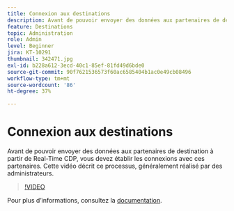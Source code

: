 ```yaml
---
title: Connexion aux destinations
description: Avant de pouvoir envoyer des données aux partenaires de destination à partir de Real-Time CDP, vous devez établir les connexions avec ces partenaires. Cette vidéo passe en revue ce pr.. (Les descriptions doivent être comprises entre 60 et 160 caractères)
feature: Destinations
topic: Administration
role: Admin
level: Beginner
jira: KT-10291
thumbnail: 342471.jpg
exl-id: b228a612-3ecd-40c1-85ef-81fd49d6bde0
source-git-commit: 90f7621536573f60ac6585404b1ac0e49cb08496
workflow-type: tm+mt
source-wordcount: '86'
ht-degree: 37%

---
```


# Connexion aux destinations

Avant de pouvoir envoyer des données aux partenaires de destination à partir de Real-Time CDP, vous devez établir les connexions avec ces partenaires. Cette vidéo décrit ce processus, généralement réalisé par des administrateurs.

>[!VIDEO](https://video.tv.adobe.com/v/342471/?quality=12&learn=on)

Pour plus dʼinformations, consultez la [documentation](https://experienceleague.adobe.com/docs/experience-platform/destinations/ui/connect-destination.html?lang=fr).
